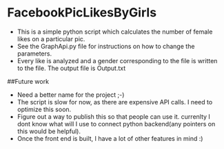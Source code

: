 # FacebookPicLikesByGirls
* This is a simple python script which calculates the number of female likes on a particular pic.
* See the GraphApi.py file for instructions on how to change the parameters.
* Every like is analyzed and a gender corresponding to the file is written to the file. The output file is Output.txt

##Future work
* Need a better name for the project ;-)
* The script is slow for now, as there are expensive API calls. I need to optimize this soon. 
* Figure out a way to publish this so that people can use it. currenlty I dont know what will I use to connect python  backend(any pointers on this would be helpful).
* Once the front end is built, I have a lot of other features in mind :)
